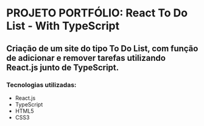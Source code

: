 # PROJETO PORTFÓLIO: React To Do List - With TypeScript

## Criação de um site do tipo To Do List, com função de adicionar e remover tarefas utilizando React.js junto de TypeScript.

### Tecnologias utilizadas:
* React.js
* TypeScript
* HTML5
* CSS3
